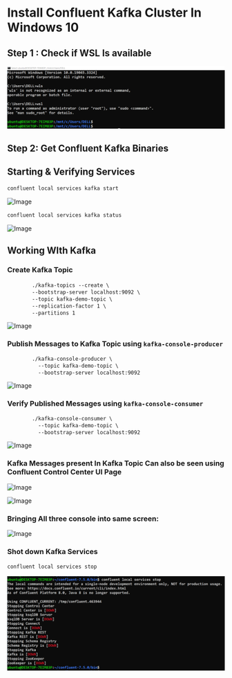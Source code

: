 # Install Confluent Kafka Cluster In Windows 10

## Step 1 : Check if WSL Is available  
![Image](/Screenshots/1.PNG)


## Step 2: Get Confluent Kafka Binaries


## Starting & Verifying Services


```bash
confluent local services kafka start
``````
![Image](/Screenshots/startKafka.PNG)



```bash
confluent local services kafka status
``````
![Image](/Screenshots/ShowKafkaServicesStatus.PNG)







## Working WIth Kafka

### Create Kafka Topic 

```
        ./kafka-topics --create \
        --bootstrap-server localhost:9092 \
        --topic kafka-demo-topic \
        --replication-factor 1 \
        --partitions 1 
```
![Image](/Screenshots/createTopic1.PNG)

### Publish Messages to Kafka Topic using `kafka-console-producer`
```
        ./kafka-console-producer \
          --topic kafka-demo-topic \
          --bootstrap-server localhost:9092
```
![Image](/Screenshots/kafkaConsoleProducer.PNG)


### Verify Published Messages using `kafka-console-consumer`
```
        ./kafka-console-consumer \
          --topic kafka-demo-topic \
          --bootstrap-server localhost:9092
```
![Image](/Screenshots/kafkaConsoleConsumer.PNG)

### Kafka Messages present In Kafka Topic Can also be seen using Confluent Control Center UI Page

![Image](/Screenshots/KafkaTopicUI.PNG)

![Image](/Screenshots/KafkaTopicUI-2.PNG)

### Bringing All three console into same screen:

![Image](/Screenshots/allTogether.PNG)



### Shot down Kafka Services
```bash
confluent local services stop
```
![Image](/Screenshots/stopKafka.PNG)

